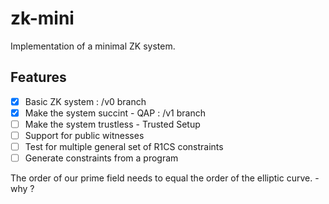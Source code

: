 # zk-mini
Implementation of a minimal ZK system. <br>

## Features

- [X] Basic ZK system : /v0 branch
- [X] Make the system succint - QAP : /v1 branch
- [ ] Make the system trustless - Trusted Setup
- [ ] Support for public witnesses
- [ ] Test for multiple general set of R1CS constraints
- [ ] Generate constraints from a program 

The order of our prime field needs to equal the order of the elliptic curve. - why ?